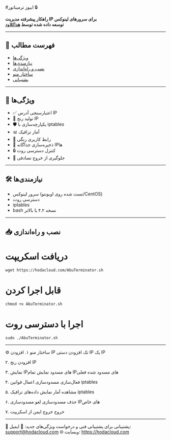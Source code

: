#ابیوز ترمیناتور 🔒

**راهکار پیشرفته مدیریت IP برای سرورهای لینوکس**  
**توسعه داده شده توسط [هداکلاود](https://hodacloud.com)**

----------------------------------------------

## 📖 فهرست مطالب
- [ویژگی‌ها](#-ویژگیها)
- [نیازمندی‌ها](#-نیازمندیها)
- [نصب و راه‌اندازی](#-نصب-و-راهاندازی)
- [ساختار منو](#-ساختار-منو)
- [پشتیبانی](#-پشتیبانی)

----------------------------------------------

## 🚀 ویژگی‌ها
- ✅ اعتبارسنجی آدرس IP
- 🔄 تولید رنج IP
- 🛡️ یکپارچه‌سازی با iptables
- 📊 آمار ترافیک
- 🎨 رابط کاربری رنگی
- 📁 ذخیره‌سازی جداگانه IPها
- 🔒 کنترل دسترسی روت
- 🚫 جلوگیری از خروج تصادفی

----------------------------------------------

## 🛠️ نیازمندی‌ها
- سرور لینوکس (تست شده روی اوبونتو/CentOS)
- دسترسی روت
- iptables
- bash نسخه ۴.۲ یا بالاتر

----------------------------------------------

## 📥 نصب و راه‌اندازی

# دریافت اسکریپت
```
wget https://hodacloud.com/AbuTerminator.sh
```

# قابل اجرا کردن
```
chmod +x AbuTerminator.sh
```
# اجرا با دسترسی روت
```
sudo ./AbuTerminator.sh
```
----------------------------------------------
⚙️ ساختار منو
۱. افزودن IP تک
افزودن دستی IP یک IP

۲. افزودن رنج IP

۳. نمایش IPهای مسدود
نمایش تمام IPهای مسدود شده فعلی

۴. فعال‌سازی مسدودسازی
اعمال قوانین iptables

۵. مشاهده آمار
نمایش داده‌های ترافیک iptables

۶. حذف مسدودسازی
لغو مسدودسازی IPهای خاص

۷. خروج
خروج ایمن از اسکریپت

----------------------------------------------

📧 پشتیبانی
برای پشتیبانی فنی و درخواست ویژگی‌های جدید:
📩 ایمیل: support@hodacloud.com
🌐 وبسایت: https://hodacloud.com


